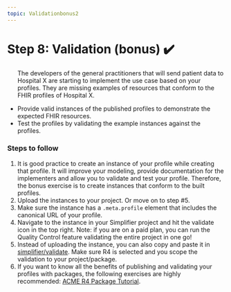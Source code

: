 ```yaml
---
topic: Validationbonus2
---
```

# Step 8: Validation (bonus) ✔️

<ul class="roundbox">
<p>The developers of the general practitioners that will send patient data to Hospital X are starting to implement the use case based on your profiles. They are missing examples of resources that conform to the FHIR profiles of Hospital X.</p>

<li> Provide valid instances of the published profiles to demonstrate the expected FHIR resources.</li>
<li> Test the profiles by validating the example instances against the profiles. </li>
</ul>

### Steps to follow
1. It is good practice to create an instance of your profile while creating that profile. It will improve your modeling, provide documentation for the implementers and allow you to validate and test your profile. Therefore, the bonus exercise is to create instances that conform to the built profiles.
2. Upload the instances to your project. Or move on to step #5.
3. Make sure the instance has a `.meta.profile` element that includes the canonical URL of your profile.
4. Navigate to the instance in your Simplifier project and hit the validate icon in the top right. 
Note: if you are on a paid plan, you can run the Quality Control feature validating the entire project in one go!
5. Instead of uploading the instance, you can also copy and paste it in [simplifier/validate][1]. Make sure R4 is selected and you scope the validation to your project/package.
6. If you want to know all the benefits of publishing and validating your profiles with packages, the following exercises are highly recommended: [ACME R4 Package Tutorial][2]. 


[1]: https://simplifier.net/validate "Simplifier Validator"
[2]: https://simplifier.net/guide/acme-r4-packages-tutorial "Package Tutorial"
